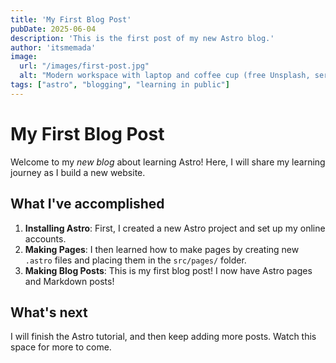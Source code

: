 ```yaml
---
title: 'My First Blog Post'
pubDate: 2025-06-04
description: 'This is the first post of my new Astro blog.'
author: 'itsmemada'
image:
  url: "/images/first-post.jpg"
  alt: "Modern workspace with laptop and coffee cup (free Unsplash, served locally)"
tags: ["astro", "blogging", "learning in public"]
---
```


# My First Blog Post

Welcome to my _new blog_ about learning Astro! Here, I will share my learning journey as I build a new website.

## What I've accomplished

1. **Installing Astro**: First, I created a new Astro project and set up my online accounts.
2. **Making Pages**: I then learned how to make pages by creating new `.astro` files and placing them in the `src/pages/` folder.
3. **Making Blog Posts**: This is my first blog post! I now have Astro pages and Markdown posts!

## What's next

I will finish the Astro tutorial, and then keep adding more posts. Watch this space for more to come.
